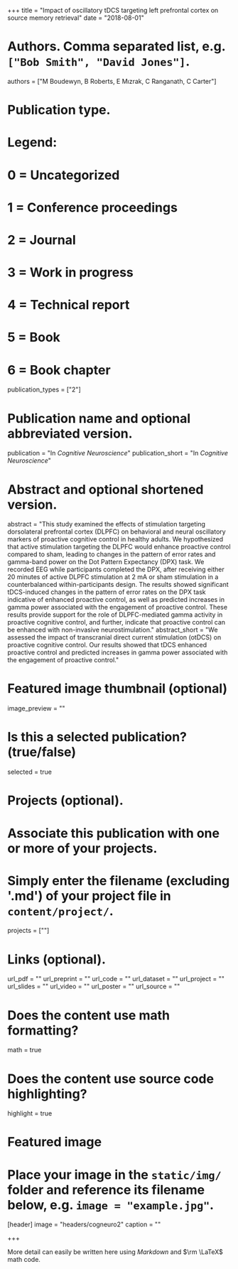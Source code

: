 +++
title = "Impact of oscillatory tDCS targeting left prefrontal cortex on source memory retrieval"
date = "2018-08-01"

# Authors. Comma separated list, e.g. `["Bob Smith", "David Jones"]`.
authors = ["M Boudewyn, B Roberts, E Mızrak, C Ranganath, C Carter"]

# Publication type.
# Legend:
# 0 = Uncategorized
# 1 = Conference proceedings
# 2 = Journal
# 3 = Work in progress
# 4 = Technical report
# 5 = Book
# 6 = Book chapter
publication_types = ["2"]

# Publication name and optional abbreviated version.
publication = "In *Cognitive Neuroscience*"
publication_short = "In *Cognitive Neuroscience*"

# Abstract and optional shortened version.
abstract = "This study examined the effects of stimulation targeting dorsolateral prefrontal cortex (DLPFC) on behavioral and neural oscillatory markers of proactive cognitive control in healthy adults. We hypothesized that active stimulation targeting the DLPFC would enhance proactive control compared to sham, leading to changes in the pattern of error rates and gamma-band power on the Dot Pattern Expectancy (DPX) task. We recorded EEG while participants completed the DPX, after receiving either 20 minutes of active DLPFC stimulation at 2 mA or sham stimulation in a counterbalanced within-participants design. The results showed significant tDCS-induced changes in the pattern of error rates on the DPX task indicative of enhanced proactive control, as well as predicted increases in gamma power associated with the engagement of proactive control. These results provide support for the role of DLPFC-mediated gamma activity in proactive cognitive control, and further, indicate that proactive control can be enhanced with non-invasive neurostimulation."
abstract_short = "We assessed the impact of transcranial direct current stimulation (otDCS) on proactive cognitive control. Our results showed that tDCS enhanced proactive control and predicted increases in gamma power associated with the engagement of proactive control."

# Featured image thumbnail (optional)
image_preview = ""

# Is this a selected publication? (true/false)
selected = true

# Projects (optional).
#   Associate this publication with one or more of your projects.
#   Simply enter the filename (excluding '.md') of your project file in `content/project/`.
projects = [""]

# Links (optional).
url_pdf = ""
url_preprint = ""
url_code = ""
url_dataset = ""
url_project = ""
url_slides = ""
url_video = ""
url_poster = ""
url_source = ""

# Does the content use math formatting?
math = true

# Does the content use source code highlighting?
highlight = true

# Featured image
# Place your image in the `static/img/` folder and reference its filename below, e.g. `image = "example.jpg"`.
[header]
image = "headers/cogneuro2"
caption = ""

+++

More detail can easily be written here using *Markdown* and $\rm \LaTeX$ math code.
